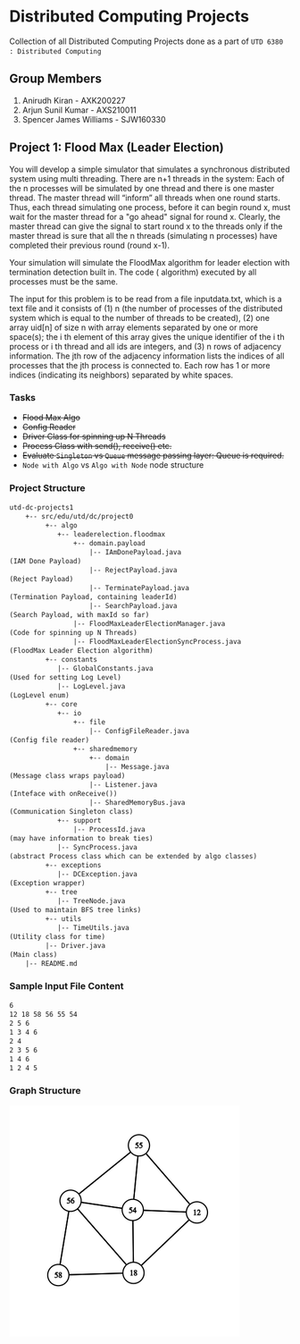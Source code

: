 # Distributed Computing Projects
Collection of all Distributed Computing Projects done as a part of `UTD 6380 : Distributed Computing`

## Group Members
1. Anirudh Kiran - AXK200227
2. Arjun Sunil Kumar - AXS210011
3. Spencer James Williams - SJW160330

## Project 1: Flood Max (Leader Election)

You will develop a simple simulator that simulates a synchronous distributed system using multi threading. There are n+1
threads in the system: Each of the n processes will be simulated by one thread and there is one master thread. The
master thread will “inform” all threads when one round starts. Thus, each thread simulating one process, before it can
begin round x, must wait for the master thread for a "go ahead" signal for round x. Clearly, the master thread can give
the signal to start round x to the threads only if the master thread is sure that all the n threads (simulating n
processes) have completed their previous round (round x-1).

Your simulation will simulate the FloodMax algorithm for leader election with termination detection built in. The code (
algorithm) executed by all processes must be the same.

The input for this problem is to be read from a file inputdata.txt, which is a text file and it consists of
(1) n (the number of processes of the distributed system which is equal to the number of threads to be created), (2) one
array uid[n] of size n with array elements separated by one or more space(s); the i th element of this array gives the
unique identifier of the i th process or i th thread and all ids are integers, and (3) n rows of adjacency information.
The jth row of the adjacency information lists the indices of all processes that the jth process is connected to. Each
row has 1 or more indices (indicating its neighbors) separated by white spaces.

### Tasks

- ~~Flood Max Algo~~
- ~~Config Reader~~
- ~~Driver Class for spinning up N Threads~~
- ~~Process Class with send(), receive() etc.~~
- ~~Evaluate `Singleton` vs `Queue` message passing layer: Queue is required.~~
- `Node with Algo` vs `Algo with Node` node structure

### Project Structure
```
utd-dc-projects1
    +-- src/edu/utd/dc/project0
         +-- algo
            +-- leaderelection.floodmax
                +-- domain.payload
                    |-- IAmDonePayload.java                         (IAM Done Payload)
                    |-- RejectPayload.java                          (Reject Payload)
                    |-- TerminatePayload.java                       (Termination Payload, containing leaderId)
                    |-- SearchPayload.java                          (Search Payload, with maxId so far)
                |-- FloodMaxLeaderElectionManager.java              (Code for spinning up N Threads)
                |-- FloodMaxLeaderElectionSyncProcess.java          (FloodMax Leader Election algorithm)
         +-- constants
            |-- GlobalConstants.java                                (Used for setting Log Level)
            |-- LogLevel.java                                       (LogLevel enum)
         +-- core
            +-- io
                +-- file
                    |-- ConfigFileReader.java                       (Config file reader)
                +-- sharedmemory                            
                    +-- domain
                        |-- Message.java                            (Message class wraps payload)
                    |-- Listener.java                               (Inteface with onReceive())
                    |-- SharedMemoryBus.java                        (Communication Singleton class) 
            +-- support
                |-- ProcessId.java                                  (may have information to break ties)
            |-- SyncProcess.java                                    (abstract Process class which can be extended by algo classes)
         +-- exceptions
            |-- DCException.java                                    (Exception wrapper)
         +-- tree
            |-- TreeNode.java                                       (Used to maintain BFS tree links)
         +-- utils
            |-- TimeUtils.java                                      (Utility class for time)
         |-- Driver.java                                            (Main class)
    |-- README.md
```
### Sample Input File Content
```text
6
12 18 58 56 55 54
2 5 6
1 3 4 6
2 4
2 3 5 6
1 4 6
1 2 4 5
```

### Graph Structure
![Graph](docs/images/project1_floodmax_sample_input.png)
